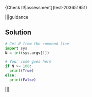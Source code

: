 {Check It!|assessment}(test-203651951)

|||guidance
## Solution
```python
# Get N from the command line
import sys
N = int(sys.argv[1])

# Your code goes here
if N >= 100:
  print(True)
else:
  print(False)
```
|||